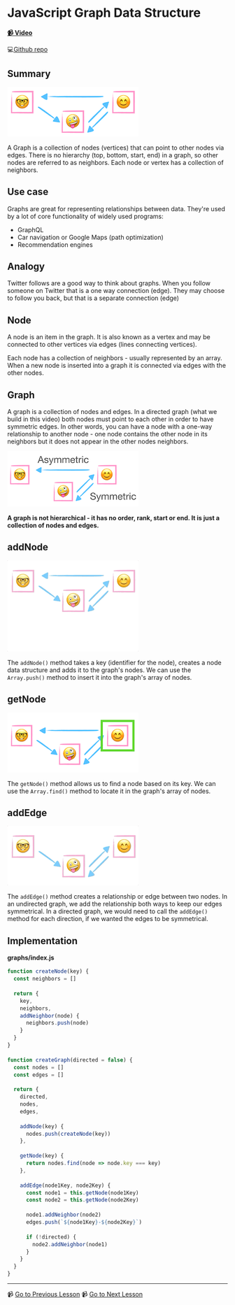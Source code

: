 # JavaScript Graph Data Structure

**[📹 Video](https://egghead.io/lessons/javascript-javascript-graph-data-structure)**

💻[Github repo](https://github.com/kyleshevlin/intro-to-data-structures-and-algorithms/blob/master/graphs/index.js)

## Summary

![Graph data structure](../assets/Graph.png)

A Graph is a collection of nodes (vertices) that can point to other nodes via edges. There is no hierarchy (top, bottom, start, end) in a graph, so other nodes are referred to as neighbors. Each node or vertex has a collection of neighbors.

## Use case

Graphs are great for representing relationships between data. They're used by a lot of core functionality of widely used programs:

- GraphQL
- Car navigation or Google Maps (path optimization)
- Recommendation engines

## Analogy

Twitter follows are a good way to think about graphs. When you follow someone on Twitter that is a one way connection (edge). They may choose to follow you back, but that is a separate connection (edge)

## Node

A node is an item in the graph. It is also known as a vertex and may be connected to other vertices via edges (lines connecting vertices).

Each node has a collection of neighbors - usually represented by an array. When a new node is inserted into a graph it is connected via edges with the other nodes.

## Graph

A graph is a collection of nodes and edges. In a directed graph (what we build in this video) both nodes must point to each other in order to have symmetric edges. In other words, you can have a node with a one-way relationship to another node - one node contains the other node in its neighbors but it does not appear in the other nodes neighbors.

![Graph Symmetry](../assets/Graph-Symmetry.png)

**A graph is not hierarchical - it has no order, rank, start or end. It is just a collection of nodes and edges.**

## addNode

![Add item to Graph](../assets/Graph-Add.gif)

The `addNode()` method takes a key (identifier for the node), creates a node data structure and adds it to the graph's nodes. We can use the `Array.push()` method to insert it into the graph's array of nodes.

## getNode

![Find item in Graph](../assets/Graph-Find.png)

The `getNode()` method allows us to find a node based on its key. We can use the `Array.find()` method to locate it in the graph's array of nodes.

## addEdge

![Add edge to Graph](../assets/Graph-Add-Edge.gif)

The `addEdge()` method creates a relationship or edge between two nodes. In an undirected graph, we add the relationship both ways to keep our edges symmetrical. In a directed graph, we would need to call the `addEdge()` method for each direction, if we wanted the edges to be symmetrical.

## Implementation

**graphs/index.js**

```js
function createNode(key) {
  const neighbors = []

  return {
    key,
    neighbors,
    addNeighbor(node) {
      neighbors.push(node)
    }
  }
}

function createGraph(directed = false) {
  const nodes = []
  const edges = []

  return {
    directed,
    nodes,
    edges,

    addNode(key) {
      nodes.push(createNode(key))
    },

    getNode(key) {
      return nodes.find(node => node.key === key)
    },

    addEdge(node1Key, node2Key) {
      const node1 = this.getNode(node1Key)
      const node2 = this.getNode(node2Key)

      node1.addNeighbor(node2)
      edges.push(`${node1Key}-${node2Key}`)

      if (!directed) {
        node2.addNeighbor(node1)
      }
    }
  }
}
```

---

📹 [Go to Previous Lesson](https://egghead.io/lessons/javascript-linked-list-data-structure-in-javascript)
📹 [Go to Next Lesson](https://egghead.io/lessons/javascript-breadth-first-javascript-search-algorithm-for-graphs)
